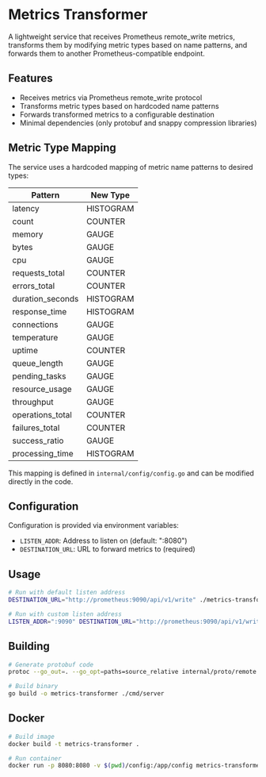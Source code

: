 # Metrics Transformer

A lightweight service that receives Prometheus remote_write metrics, transforms them by modifying metric types based on name patterns, and forwards them to another Prometheus-compatible endpoint.

## Features

- Receives metrics via Prometheus remote_write protocol
- Transforms metric types based on hardcoded name patterns
- Forwards transformed metrics to a configurable destination
- Minimal dependencies (only protobuf and snappy compression libraries)

## Metric Type Mapping

The service uses a hardcoded mapping of metric name patterns to desired types:

| Pattern         | New Type   |
|-----------------|------------|
| latency         | HISTOGRAM  |
| count           | COUNTER    |
| memory          | GAUGE      |
| bytes           | GAUGE      |
| cpu             | GAUGE      |
| requests_total  | COUNTER    |
| errors_total    | COUNTER    |
| duration_seconds| HISTOGRAM  |
| response_time   | HISTOGRAM  |
| connections     | GAUGE      |
| temperature     | GAUGE      |
| uptime          | COUNTER    |
| queue_length    | GAUGE      |
| pending_tasks   | GAUGE      |
| resource_usage  | GAUGE      |
| throughput      | GAUGE      |
| operations_total| COUNTER    |
| failures_total  | COUNTER    |
| success_ratio   | GAUGE      |
| processing_time | HISTOGRAM  |

This mapping is defined in `internal/config/config.go` and can be modified directly in the code.

## Configuration

Configuration is provided via environment variables:

- `LISTEN_ADDR`: Address to listen on (default: ":8080")
- `DESTINATION_URL`: URL to forward metrics to (required)

## Usage

```bash
# Run with default listen address
DESTINATION_URL="http://prometheus:9090/api/v1/write" ./metrics-transformer

# Run with custom listen address
LISTEN_ADDR=":9090" DESTINATION_URL="http://prometheus:9090/api/v1/write" ./metrics-transformer
```

## Building

```bash
# Generate protobuf code
protoc --go_out=. --go_opt=paths=source_relative internal/proto/remote.proto

# Build binary
go build -o metrics-transformer ./cmd/server
```

## Docker

```bash
# Build image
docker build -t metrics-transformer .

# Run container
docker run -p 8080:8080 -v $(pwd)/config:/app/config metrics-transformer
```